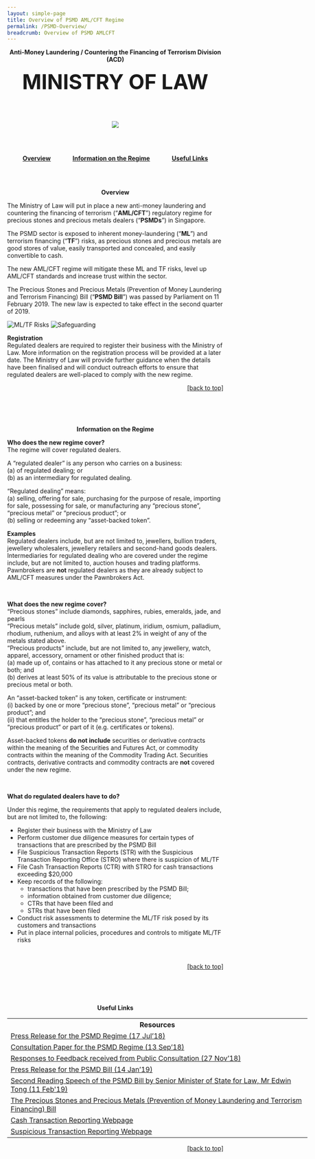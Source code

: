```yaml
---
layout: simple-page
title: Overview of PSMD AML/CFT Regime
permalink: /PSMD-Overview/
breadcrumb: Overview of PSMD AMLCFT
---
```



<p align="center"><font size="=+10"><b>Anti-Money Laundering / Countering the Financing of Terrorism Division (ACD)</b></font></p>
<p align="center"><font size="+12"><b>MINISTRY OF LAW</b></font></p>
<br><br>
<p align="center"><img src="https://raw.githubusercontent.com/isomerpages/mlaw-acd/master/images/acdbanner.png"></p>
<br><br>
<p align="center">
<a id="top"></a>
<a href="#overview"><u><b>Overview</b></u></a> 
&nbsp; &nbsp; &nbsp; &nbsp; &nbsp; &nbsp; 
<a href="#info"><u><b>Information on the Regime</b></u></a> 
&nbsp; &nbsp; &nbsp; &nbsp; &nbsp; &nbsp; 
<a href="#useful"><u><b>Useful Links</b></u></a> 
</p>
<br><br>

<p align="center"><b><a id="overview"> Overview </a> </b></p>

The Ministry of Law will put in place a new anti-money laundering and countering the financing of terrorism (“**AML/CFT**”) regulatory regime for precious stones and precious metals dealers (“**PSMDs**”) in Singapore. 

The PSMD sector is exposed to inherent money-laundering (“**ML**”) and terrorism financing (“**TF**”) risks, as precious stones and precious metals are good stores of value, easily transported and concealed, and easily convertible to cash. 

The new AML/CFT regime will mitigate these ML and TF risks, level up AML/CFT standards and increase trust within the sector.

The Precious Stones and Precious Metals (Prevention of Money Laundering and Terrorism Financing) Bill (“**PSMD Bill**”) was passed by Parliament on 11 February 2019. The new law is expected to take effect in the second quarter of 2019.

![ML/TF Risks](/images/mltfrisks.png) ![Safeguarding](/images/safeguarding.png)

**Registration** <br>
Regulated dealers are required to register their business with the Ministry of Law. More information on the registration process will be provided at a later date. The Ministry of Law will provide further guidance when the details have been finalised and will conduct outreach efforts to ensure that regulated dealers are well-placed to comply with the new regime. 

<p align = "right"><a href="#top"><u>[back to top]</u></a></p>
<br><br><br>
<p align ="center"><b><a id="info">Information on the Regime </a></b></p>

**Who does the new regime cover?** <br>
The regime will cover regulated dealers.

A “regulated dealer” is any person who carries on a business:<br>
(a)	of regulated dealing; or <br>
(b)	as an intermediary for regulated dealing.

“Regulated dealing” means: <br>
(a)	selling, offering for sale, purchasing for the purpose of resale, importing for sale, possessing for sale, or manufacturing any “precious stone”, “precious metal” or “precious product”; or <br>
(b)	selling or redeeming any “asset-backed token”. 

**Examples** <br>
Regulated dealers include, but are not limited to, jewellers, bullion traders, jewellery wholesalers, jewellery retailers and second-hand goods dealers. 
Intermediaries for regulated dealing who are covered under the regime include, but are not limited to, auction houses and trading platforms. 
Pawnbrokers are **not** regulated dealers as they are already subject to AML/CFT measures under the Pawnbrokers Act.

<br>

**What does the new regime cover?** <br>
“Precious stones” include diamonds, sapphires, rubies, emeralds, jade, and pearls <br>
“Precious metals” include gold, silver, platinum, iridium, osmium, palladium, rhodium, ruthenium, and alloys with at least 2% in weight of any of the metals stated above.<br>
“Precious products” include, but are not limited to, any jewellery, watch, apparel, accessory, ornament or other finished product that is: <br>
(a) made up of, contains or has attached to it any precious stone or metal or both; and<br>
(b) derives at least 50% of its value is attributable to the precious stone or precious metal or both.

An “asset-backed token” is any token, certificate or instrument: <br>
(i) backed by one or more “precious stone”, “precious metal” or “precious product”; and <br>
(ii) that entitles the holder to the “precious stone”, “precious metal” or “precious product” or part of it (e.g. certificates or tokens).

Asset-backed tokens **do not include** securities or derivative contracts within the meaning of the Securities and Futures Act, or commodity contracts within the meaning of the Commodity Trading Act. Securities contracts, derivative contracts and commodity contracts are **not** covered under the new regime.

<br>

**What do regulated dealers have to do?** <br>

Under this regime, the requirements that apply to regulated dealers include, but are not limited to, the following:
 * Register their business with the Ministry of Law
 * Perform customer due diligence measures for certain types of transactions that are prescribed by the PSMD Bill
 * File Suspicious Transaction Reports (STR) with the Suspicious Transaction Reporting Office (STRO) where there is suspicion of ML/TF 
 * File Cash Transaction Reports (CTR) with STRO for cash transactions exceeding $20,000
 * Keep records of the following:
   * transactions that have been prescribed by the PSMD Bill;
   * information obtained from customer due diligence;
   * CTRs that have been filed and 
   * STRs that have been filed
 * Conduct risk assessments to determine the ML/TF risk posed by its customers and transactions
 * Put in place internal policies, procedures and controls to mitigate ML/TF risks
<br>
<p align = "right"><a href="#top"><u>[back to top]</u></a></p>
<br><br><br>
<p align ="center"><b><a id="useful"> Useful Links </a> </b></p>

<table style="undefined;table-layout: fixed; width: 700px">
<colgroup>
<col style="width: 700px">
</colgroup>
  <tr>
    <th>Resources<br></th>
  </tr>
  <tr>
    <td><a href="https://www.mlaw.gov.sg/content/minlaw/en/news/press-releases/strengthening-aml-cft-regulation-for-psmd-sector.html">Press Release for the PSMD Regime (17 Jul’18)<br></a></td>
  </tr>
  <tr>
    <td><a href="https://www.mlaw.gov.sg/content/minlaw/en/news/public-consultations/public-consultation-on-the-proposed-anti-money-laundering-and-co.html">Consultation Paper for the PSMD Regime (13 Sep’18)<br></a></td>
  </tr>
  <tr>
    <td><a href="https://www.mlaw.gov.sg/content/minlaw/en/news/public-consultations/responses-feedback-public-consultation-aml-cft-regulatory-regime-for-psmds.html">Responses to Feedback received from Public Consultation (27 Nov’18) </a><br></td>
  </tr>
  <tr>
    <td><a href="https://www.mlaw.gov.sg/content/minlaw/en/news/press-releases/new-bill-to-strengthen-prevention-of-money-laundering-terrorism-financing-PSMD-sector.html">Press Release for the PSMD Bill (14 Jan’19)<br></a></td>
  </tr>
  <tr>
    <td><a href="https://www.mlaw.gov.sg/content/minlaw/en/news/parliamentary-speeches-and-responses/second-reading-speech-sms-edwin-tong-prevention-of-money-laundering-terrorism-financing-bill.html">Second Reading Speech of the PSMD Bill by Senior Minister of State for Law, Mr Edwin Tong (11 Feb'19)</a></td>
  </tr>
  <tr>
    <td><a href="https://www.parliament.gov.sg/docs/default-source/default-document-library/precious-stones-and-precious-metals-(prevention-of-money-laundering-and-terrorism-financing)-bill-1-2019.pdf">The Precious Stones and Precious Metals (Prevention of Money Laundering and Terrorism Financing) Bill</a></td>
  </tr>
  <tr>
    <td><a href="https://www.police.gov.sg/about-us/organisational-structure/specialist-staff-departments/commercial-affairs-department/aml-cft/suspicious-transaction-reporting-office/cash-transaction-reporting">Cash Transaction Reporting Webpage</a><br></td>
  </tr>
  <tr>
    <td><a href="https://www.police.gov.sg/about-us/organisational-structure/specialist-staff-departments/commercial-affairs-department/aml-cft/suspicious-transaction-reporting-office/suspicious-transaction-reporting">Suspicious Transaction Reporting Webpage</a><br></td>
  </tr>
</table>
<p align = "right"><a href="#top"><u>[back to top]</u></a></p>

